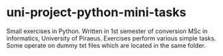 # uni-project-python-mini-tasks
Small exercises in Python. Written in 1st semester of conversion MSc in informatics, University of Piraeus. 
Exercises perform various simple tasks. Some operate on dummy txt files which are located in the same folder.
